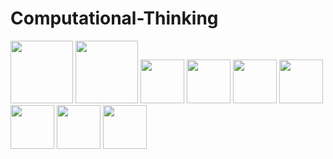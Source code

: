 # Computational-Thinking

<img width="100" src="https://user-images.githubusercontent.com/70438098/131756078-93a00ec3-d8be-4369-9970-6351b85d1d88.png"/> 

<img width="100" src="https://user-images.githubusercontent.com/70438098/131756213-b452c53e-cf94-45fc-9cda-244082e5a4ff.png"/> 

<img width="70" src="https://user-images.githubusercontent.com/70438098/131756233-2afd1588-4cbd-4cfa-8b1d-738e5554d7cc.png"/> 

<img width="70" src="https://user-images.githubusercontent.com/70438098/131756243-25e3ed3c-192c-4aff-8c19-16aaec14ab12.png"/> 


<img width="70" src="https://user-images.githubusercontent.com/70438098/131756277-87c8a77f-90bb-4082-8839-54debedd1906.png"/> 

<img width="70" src="https://user-images.githubusercontent.com/70438098/131756289-56b58cc2-c8d1-454d-9ca6-0ab1da0089c4.png"/> 

<img width="70" src="https://user-images.githubusercontent.com/70438098/131756316-306d4cd1-b4f2-4434-bf99-70bbe07c012d.png"/> 

<img width="70" src="https://user-images.githubusercontent.com/70438098/131756366-07c75797-7ac8-4b51-b9f5-f9a22c6b90ef.png"/> 

<img width="70" src="https://user-images.githubusercontent.com/70438098/131756385-f2c6b4dd-d153-439d-9e0b-5b9cb0ba4d03.png"/> 

